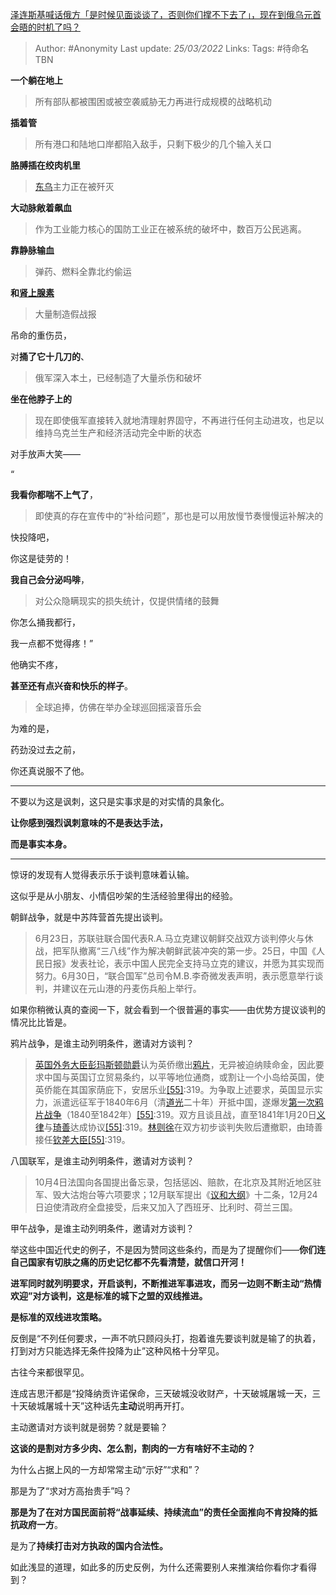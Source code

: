[泽连斯基喊话俄方「是时候见面谈谈了，否则你们撑不下去了」，现在到俄乌元首会晤的时机了吗？](https://www.zhihu.com/question/522913500/answer/2397474475)

> Author: #Anonymity 
Last update: *25/03/2022* 
Links: 
Tags:  #待命名TBN 
  
**一个躺在地上**

> 所有部队都被围困或被空袭威胁无力再进行成规模的战略机动

**插着管**

> 所有港口和陆地口岸都陷入敌手，只剩下极少的几个输入关口

**胳膊插在绞肉机里**

> [东乌](https://www.zhihu.com/search?q=%E4%B8%9C%E4%B9%8C&search_source=Entity&hybrid_search_source=Entity&hybrid_search_extra=%7B%22sourceType%22%3A%22answer%22%2C%22sourceId%22%3A2397474475%7D)主力正在被歼灭

**大动脉敞着飙血**

> 作为工业能力核心的国防工业正在被系统的破坏中，数百万公民逃离。

**靠静脉输血**

> 弹药、燃料全靠北约偷运

**和[肾上腺素](https://www.zhihu.com/search?q=%E8%82%BE%E4%B8%8A%E8%85%BA%E7%B4%A0&search_source=Entity&hybrid_search_source=Entity&hybrid_search_extra=%7B%22sourceType%22%3A%22answer%22%2C%22sourceId%22%3A2397474475%7D)**

> 大量制造假战报

吊命的重伤员，

对**捅了它十几刀的**、

> 俄军深入本土，已经制造了大量杀伤和破坏

**坐在他脖子上的**

> 现在即使俄军直接转入就地清理射界固守，不再进行任何主动进攻，也足以维持乌克兰生产和经济活动完全中断的状态

对手放声大笑——

“

**我看你都喘不上气了**，

> 即使真的存在宣传中的“补给问题”，那也是可以用放慢节奏慢慢运补解决的

快投降吧，

你这是徒劳的！

**我自己会分泌吗啡**，

> 对公众隐瞒现实的损失统计，仅提供情绪的鼓舞

你怎么捅我都行，

我一点都不觉得疼！”

  

他确实不疼，

**甚至还有点兴奋和快乐的样子**。

> 全球追捧，仿佛在举办全球巡回摇滚音乐会

为难的是，

药劲没过去之前，

你还真说服不了他。

---

  

不要以为这是讽刺，这只是实事求是的对实情的具象化。

**让你感到强烈讽刺意味的不是表达手法，**

**而是事实本身。**

  

---

惊讶的发现有人觉得表示乐于谈判意味着认输。

这似乎是从小朋友、小情侣吵架的生活经验里得出的经验。

朝鲜战争，就是中苏阵营首先提出谈判。

> 6月23日，苏联驻联合国代表R.A.马立克建议朝鲜交战双方谈判停火与休战，把军队撤离“三八线”作为解决朝鲜武装冲突的第一步。25日，中国《人民日报》发表社论，表示中国人民完全支持马立克的建议，并愿为其实现而努力。6月30日，“联合国军”总司令M.B.李奇微发表声明，表示愿意举行谈判，并建议在元山港的丹麦伤兵船上举行。

如果你稍微认真的查阅一下，就会看到一个很普遍的事实——由优势方提议谈判的情况比比皆是。

鸦片战争，是谁主动列明条件，邀请对方谈判？

> [英国外务大臣](https://link.zhihu.com/?target=https%3A//zh.m.wikipedia.org/wiki/%25E5%25A4%2596%25E4%25BA%25A4%25E3%2580%2581%25E8%2581%25AF%25E9%2582%25A6%25E5%258F%258A%25E7%2599%25BC%25E5%25B1%2595%25E4%25BA%258B%25E5%258B%2599%25E5%25A4%25A7%25E8%2587%25A3)[彭玛斯顿](https://link.zhihu.com/?target=https%3A//zh.m.wikipedia.org/wiki/%25E7%25AC%25AC%25E4%25B8%2589%25E4%25BB%25A3%25E5%25B7%25B4%25E9%25BA%25A5%25E5%25B0%258A%25E5%25AD%2590%25E7%2588%25B5%25E4%25BA%25A8%25E5%2588%25A9%25C2%25B7%25E5%259D%25A6%25E6%2599%25AE%25E7%2588%25BE)[勋爵](https://link.zhihu.com/?target=https%3A//zh.m.wikipedia.org/wiki/%25E5%258B%25B3%25E7%2588%25B5)认为英侨缴出[鸦片](https://link.zhihu.com/?target=https%3A//zh.m.wikipedia.org/wiki/%25E9%25B4%2589%25E7%2589%2587)，无异被迫纳赎命金，因此要求中国与英国订立贸易条约，以平等地位通商，或割让一个小岛给英国，使英侨能在其国家荫庇下，安居乐业[[55]](https://link.zhihu.com/?target=https%3A//zh.m.wikipedia.org/wiki/%25E7%25AC%25AC%25E4%25B8%2580%25E6%25AC%25A1%25E9%25B8%25A6%25E7%2589%2587%25E6%2588%2598%25E4%25BA%2589%23cite_note-%25E5%2585%2583-55):319。为争取上述要求，英国显示实力，派遣远征军于1840年6月（清[道光](https://link.zhihu.com/?target=https%3A//zh.m.wikipedia.org/wiki/%25E9%2581%2593%25E5%2585%2589)二十年）开抵中国，遂爆发[第一次鸦片战争](https://link.zhihu.com/?target=https%3A//zh.m.wikipedia.org/wiki/%25E7%25AC%25AC%25E4%25B8%2580%25E6%25AC%25A1%25E9%25B4%2589%25E7%2589%2587%25E6%2588%25B0%25E7%2588%25AD)（1840至1842年）[[55]](https://link.zhihu.com/?target=https%3A//zh.m.wikipedia.org/wiki/%25E7%25AC%25AC%25E4%25B8%2580%25E6%25AC%25A1%25E9%25B8%25A6%25E7%2589%2587%25E6%2588%2598%25E4%25BA%2589%23cite_note-%25E5%2585%2583-55):319。双方且谈且战，直至1841年1月20日[义律](https://link.zhihu.com/?target=https%3A//zh.m.wikipedia.org/wiki/%25E7%25BE%25A9%25E5%25BE%258B)与[琦善](https://link.zhihu.com/?target=https%3A//zh.m.wikipedia.org/wiki/%25E7%2590%25A6%25E5%2596%2584)达成协议[[55]](https://link.zhihu.com/?target=https%3A//zh.m.wikipedia.org/wiki/%25E7%25AC%25AC%25E4%25B8%2580%25E6%25AC%25A1%25E9%25B8%25A6%25E7%2589%2587%25E6%2588%2598%25E4%25BA%2589%23cite_note-%25E5%2585%2583-55):319。[林则徐](https://link.zhihu.com/?target=https%3A//zh.m.wikipedia.org/wiki/%25E6%259E%2597%25E5%2589%2587%25E5%25BE%2590)在双方初步谈判失败后遭撤职，由琦善接任[钦差大臣](https://link.zhihu.com/?target=https%3A//zh.m.wikipedia.org/wiki/%25E6%25AC%25BD%25E5%25B7%25AE%25E5%25A4%25A7%25E8%2587%25A3)[[55]](https://link.zhihu.com/?target=https%3A//zh.m.wikipedia.org/wiki/%25E7%25AC%25AC%25E4%25B8%2580%25E6%25AC%25A1%25E9%25B8%25A6%25E7%2589%2587%25E6%2588%2598%25E4%25BA%2589%23cite_note-%25E5%2585%2583-55):319。

八国联军，是谁主动列明条件，邀请对方谈判？

> 10月4日法国向各国提出备忘录，包括惩凶、赔款，在北京及其附近地区驻军、毁大沽炮台等六项要求；12月联军提出《[议和大纲](https://link.zhihu.com/?target=https%3A//zh.m.wikipedia.org/w/index.php%3Ftitle%3D%25E8%25AD%25B0%25E5%2592%258C%25E5%25A4%25A7%25E7%25B6%25B1%26action%3Dedit%26redlink%3D1)》十二条，12月24日迫使清政府全盘接受，后来又加入了西班牙、比利时、荷兰三国。

  
  
甲午战争，是谁主动列明条件，邀请对方谈判？

  

举这些中国近代史的例子，不是因为赞同这些条约，而是为了提醒你们——**你们连自己国家有切肤之痛的历史记忆都不先看清楚，就信口开河！**

  

**进军同时就列明要求，开启谈判，不断推进军事进攻，而另一边则不断主动“热情欢迎”对方谈判，这是标准的城下之盟的双线推进。**

**是标准的双线进攻策略。**

反倒是“不列任何要求，一声不吭只顾闷头打，抱着谁先要谈判就是输了的执着，打到对方只能选择无条件投降为止”这种风格十分罕见。

古往今来都很罕见。

连成吉思汗都是“投降纳贡许诺保命，三天破城没收财产，十天破城屠城一天，三十天破城屠城十天”这种话先**主动**说明再开打。

主动邀请对方谈判就是弱势？就是要输？

**这谈的是割对方多少肉、怎么割，割肉的一方有啥好不主动的？**

  

为什么占据上风的一方却常常主动“示好”“求和”？

那是为了“求对方高抬贵手”吗？

**那是为了在对方国民面前将“战事延续、持续流血”的责任全面推向不肯投降的抵抗政府一方**。

是为了**持续打击对方执政的国内合法性。**

如此浅显的道理，如此多的历史反例，为什么还需要别人来推演给你看你才看得到？